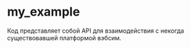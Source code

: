 # my_example

Код представляет собой API для взаимодействия с некогда существовавшей платформой вэбсим.
